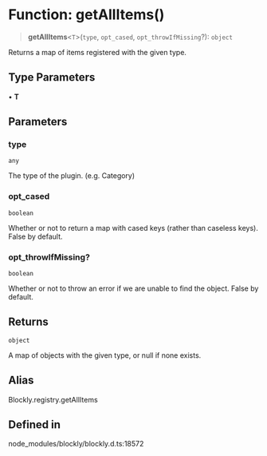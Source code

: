 # Function: getAllItems()

> **getAllItems**\<`T`\>(`type`, `opt_cased`, `opt_throwIfMissing`?): `object`

Returns a map of items registered with the given type.

## Type Parameters

• **T**

## Parameters

### type

`any`

The type of the plugin. (e.g. Category)

### opt_cased

`boolean`

Whether or not to return a map with cased keys
(rather than caseless keys). False by default.

### opt_throwIfMissing?

`boolean`

Whether or not to throw an error if we
are unable to find the object. False by default.

## Returns

`object`

A map of objects with
the given type, or null if none exists.

## Alias

Blockly.registry.getAllItems

## Defined in

node_modules/blockly/blockly.d.ts:18572
